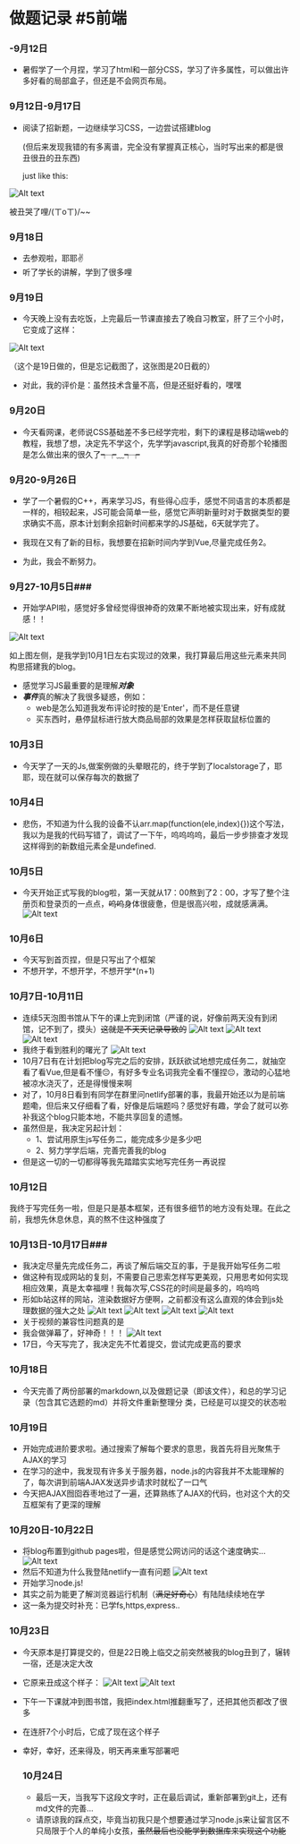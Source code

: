 # 做题记录 #5前端 #
### -9月12日 ###
+ 暑假学了一个月捏，学习了html和一部分CSS，学习了许多属性，可以做出许多好看的局部盒子，但还是不会网页布局。
  
### 9月12日-9月17日 ###
+ 阅读了招新题，一边继续学习CSS，一边尝试搭建blog

  (但后来发现我错的有多离谱，完全没有掌握真正核心，当时写出来的都是很丑很丑的丑东西)

  just like this:

![Alt text](task1/images/md18.png)

被丑哭了哩/(ㄒoㄒ)/~~

### 9月18日 ###
+ 去参观啦，耶耶✌ 
+ 听了学长的讲解，学到了很多哩
  
### 9月19日 ###
+ 今天晚上没有去吃饭，上完最后一节课直接去了晚自习教室，肝了三个小时，它变成了这样：
  
 ![Alt text](task1/images/md17.png)

  （这个是19日做的，但是忘记截图了，这张图是20日截的）
+ 对此，我的评价是：虽然技术含量不高，但是还挺好看的，嘿嘿
  
### 9月20日 ###
+ 今天看网课，老师说CSS基础差不多已经学完啦，剩下的课程是移动端web的教程，我想了想，决定先不学这个，先学学javascript,我真的好奇那个轮播图是怎么做出来的很久了┭┮﹏┭┮

### 9月20-9月26日 ###
+ 学了一个暑假的C++，再来学习JS，有些得心应手，感觉不同语言的本质都是一样的，相较起来，JS可能会简单一些，感觉它声明新量时对于数据类型的要求确实不高，原本计划剩余招新时间都来学的JS基础，6天就学完了。
+ 我现在又有了新的目标，我想要在招新时间内学到Vue,尽量完成任务2。
  

+ 为此，我会不断努力。

### 9月27-10月5日###
+ 开始学API啦，感觉好多曾经觉得很神奇的效果不断地被实现出来，好有成就感！！
  
![Alt text](task1/images/md16.png)

如上图左侧，是我学到10月1日左右实现过的效果，我打算最后用这些元素来共同构思搭建我的blog。
+ 感觉学习JS最重要的是理解***对象***
+ ***事件***真的解决了我很多疑惑，例如：
   + web是怎么知道我发布评论时按的是'Enter'，而不是任意键
   + 买东西时，悬停鼠标进行放大商品局部的效果是怎样获取鼠标位置的

### 10月3日 ###
+ 今天学了一天的Js,做案例做的头晕眼花的，终于学到了localstorage了，耶耶，现在就可以保存每次的数据了

### 10月4日 ###
+ 悲伤，不知道为什么我的设备不认arr.map(function(ele,index){})这个写法，我以为是我的代码写错了，调试了一下午，呜呜呜呜，最后一步步排查才发现这样得到的新数组元素全是undefined.
  
### 10月5日 ###
+ 今天开始正式写我的blog啦，第一天就从17：00熬到了2：00，才写了整个注册页和登录页的一点点，~~呜呜~~身体很疲惫，但是很高兴啦，成就感满满。
  ![Alt text](task1/images/md15.png)
### 10月6日 ###
+ 今天写到首页捏，但是只写出了个框架
+ 不想开学，不想开学，不想开学*(n+1)
  
### 10月7日-10月11日 ###
+ 连续5天泡图书馆从下午的课上完到闭馆（严谨的说，好像前两天没有到闭馆，记不到了，摸头）~~这就是不天天记录导致的~~
  ![Alt text](task1/images/md14.png)
  ![Alt text](task1/images/md13.png)
  ![Alt text](task1/images/md12.png)
+ 我终于看到胜利的曙光了
  ![Alt text](task1/images/md11.png)
+ 10月7日有在计划把blog写完之后的安排，跃跃欲试地想完成任务二，就抽空看了看Vue,但是看不懂😔，有好多专业名词我完全看不懂捏😔，激动的心猛地被凉水浇灭了，还是得慢慢来啊
+ 对了，10月8日看到有同学在群里问netlify部署的事，我最开始还以为是前端题嘞，但后来又仔细看了看，好像是后端题吗？感觉好有趣，学会了就可以弥补我这个blog只能本地，不能共享回复的遗憾。
+ 虽然但是，我决定另起计划：
    + 1、尝试用原生js写任务二，能完成多少是多少吧
    + 2、努力学学后端，完善完善我的blog
+ 但是这一切的一切都得等我先踏踏实实地写完任务一再说捏
  
### 10月12日 ###
我终于写完任务一啦，但是只是基本框架，还有很多细节的地方没有处理。在此之前，我想先休息休息，真的熬不住这种强度了

### 10月13日-10月17日###
+ 我决定尽量先完成任务二，再谈了解后端交互的事，于是我开始写任务二啦
+ 做这种有现成网站的复刻，不需要自己思索怎样写更美观，只用思考如何实现相应效果，真是太幸福哩！我每次写,CSS花的时间是最多的，呜呜呜
+ 形如b站这样的网站，渲染数据好方便啊，之前都没有这么直观的体会到js处理数据的强大之处
  ![Alt text](task1/images/md10.png)
 ![Alt text](task1/images/md9.png)
 ![Alt text](task1/images/md8.png)
 ![Alt text](task1/images/md7.png)
+ 关于视频的兼容性问题真的是
+ 我会做弹幕了，好神奇！！！
  ![Alt text](task1/images/md6.png)
+ 17日，今天写完了，我决定先不忙着提交，尝试完成更高的要求
  
### 10月18日 ###
+ 今天完善了两份部署的markdown,以及做题记录（即该文件），和总的学习记录（包含其它选题的md）并将文件重新整理分
类，已经是可以提交的状态啦

### 10月19日 ###
+ 开始完成进阶要求啦。通过搜索了解每个要求的意思，我首先将目光聚焦于AJAX的学习
+ 在学习的途中，我发现有许多关于服务器，node.js的内容我并不太能理解的了，每次讲到前端AJAX发送异步请求时就松了一口气
+ 今天把AJAX囫囵吞枣地过了一遍，还算熟练了AJAX的代码，也对这个大的交互框架有了更深的理解
  
### 10月20日-10月22日 ###
+ 将blog布置到github pages啦，但是感觉公网访问的话这个速度确实...
  ![Alt text](task1/images/md5.png)
+ 然后不知道为什么我登陆netlify一直有问题
   ![Alt text](task1/images/md1.png)
+ 开始学习node.js!
+ 其实之前为能更了解浏览器运行机制（~~满足好奇心~~）有陆陆续续地在学
+ 这一条为提交时补充：已学fs,https,express..
  
  
### 10月23日 ###
+ 今天原本是打算提交的，但是22日晚上临交之前突然被我的blog丑到了，辗转一宿，还是决定大改
+ 它原来丑成这个样子：
  ![Alt text](task1/images/md2.png)
  ![Alt text](task1/images/md3.png)
+ 下午一下课就冲到图书馆，我把index.html推翻重写了，还把其他页都改了很多
+ 在连肝7个小时后，它成了现在这个样子
+ 幸好，幸好，还来得及，明天再来重写部署吧
  
  ### 10月24日 ###
  + 最后一天，当我写下这段文字时，正在最后调试，重新部署到git上，还有md文件的完善...
  + 请原谅我的踩点交，毕竟当初我只是个想要通过学习node.js来让留言区不只局限于个人的单纯小女孩，~~虽然最后也没能学到数据库来实现这个功能~~